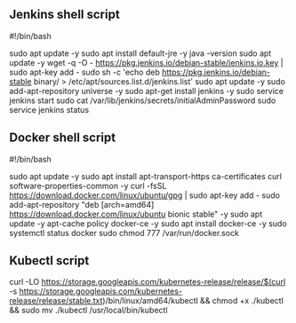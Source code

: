 ﻿## Jenkins shell script

#!/bin/bash

sudo apt update -y
sudo apt install default-jre -y
java -version
sudo apt update -y
wget -q -O - https://pkg.jenkins.io/debian-stable/jenkins.io.key | sudo apt-key add -
sudo sh -c 'echo deb https://pkg.jenkins.io/debian-stable binary/ > /etc/apt/sources.list.d/jenkins.list'
sudo apt update -y
sudo add-apt-repository universe -y
sudo apt-get install jenkins -y
sudo service jenkins start
sudo cat /var/lib/jenkins/secrets/initialAdminPassword
sudo service jenkins status

## Docker shell script

#!/bin/bash

sudo apt update -y
sudo apt install apt-transport-https ca-certificates curl software-properties-common -y
curl -fsSL https://download.docker.com/linux/ubuntu/gpg | sudo apt-key add -
sudo add-apt-repository "deb [arch=amd64] https://download.docker.com/linux/ubuntu bionic stable" -y
sudo apt update -y
apt-cache policy docker-ce -y
sudo apt install docker-ce -y
sudo systemctl status docker
sudo chmod 777 /var/run/docker.sock

## Kubectl script

curl -LO https://storage.googleapis.com/kubernetes-release/release/$(curl -s https://storage.googleapis.com/kubernetes-release/release/stable.txt)/bin/linux/amd64/kubectl && chmod +x ./kubectl && sudo mv ./kubectl /usr/local/bin/kubectl

